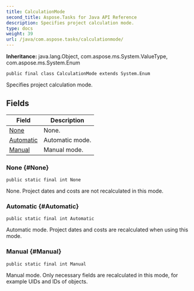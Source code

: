 ```yaml
---
title: CalculationMode
second_title: Aspose.Tasks for Java API Reference
description: Specifies project calculation mode.
type: docs
weight: 39
url: /java/com.aspose.tasks/calculationmode/
---
```


**Inheritance:**
java.lang.Object, com.aspose.ms.System.ValueType, com.aspose.ms.System.Enum
```
public final class CalculationMode extends System.Enum
```

Specifies project calculation mode.
## Fields

| Field | Description |
| --- | --- |
| [None](#None) | None. |
| [Automatic](#Automatic) | Automatic mode. |
| [Manual](#Manual) | Manual mode. |
### None {#None}
```
public static final int None
```


None. Project dates and costs are not recalculated in this mode.

### Automatic {#Automatic}
```
public static final int Automatic
```


Automatic mode. Project dates and costs are recalculated when using this mode.

### Manual {#Manual}
```
public static final int Manual
```


Manual mode. Only necessary fields are recalculated in this mode, for example UIDs and IDs of objects.

